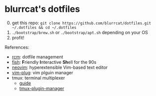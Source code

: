 # blurrcat's dotfiles

0. get this repo: `git clone https://github.com/blurrcat/dotfiles.git ~/.dotfiles && cd ~/.dotfiles`
1. `./bootstrap/brew.sh` or `./bootstrap/apt.sh` depending on your OS
2. profit!

References:
- [rcm](https://github.com/thoughtbot/rcm): dotfile management
- [fish](https://fishshell.com/): **F**riendly **I**nteractive **Sh**ell for the 90s
- [neovim](https://neovim.io/): hyperextensible Vim-based text editor
- [vim-plug](https://github.com/junegunn/vim-plug): vim plguin manager
- tmux: terminal multiplexer
  - [guide](https://thoughtbot.com/upcase/tmux)
  - [tmux-plugin-manager](https://github.com/tmux-plugins/tpm)

